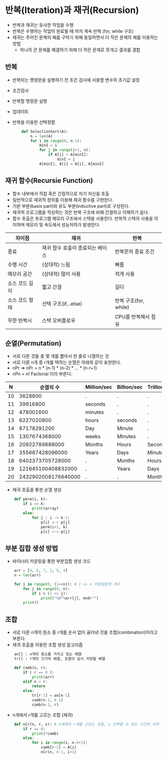 # 반복(Iteration)과 재귀(Recursion)

 - 반복과 재귀는 유사한 작업을 수행
 - 반복은 수행하는 작업이 완료될 때 까지 계속 반복 (for, while 구조)
 - 재귀는 주어진 문제의 해를 구하기 위해 동일하면서 더 작은 문제의 해를 이용하는 방법
   - 하나의 큰 문제를 해결하기 위해 더 작은 문제로 쪼개고 결과를 결합

## 반복

 - 반복되는 명령문을 실행하기 전 조건 검사에 사용할 변수의 초기값 설정
 - 조건검사
 - 반복할 명령문 실행
 - 업데이트
 - 반복을 이용한 선택정렬

    ```python
        def SelectionSort(A):
            n = len(A)
            for i in range(0, n-1):
                minI = i
                for j in range(i+1, n):
                    if A[j] < A[minI]:
                        minI = j
                A[minI], A[i] = A[i], A[minI]
    ```

## 재귀 함수(Recursie Function)

 - 함수 내부에서 직접 혹은 간접적으로 자기 자신을 호출
 - 일반적으로 재귀적 정의를 이용해 재귀 함수를 구현한다.
 - 기본 부분(basis part)와 유도 부분(inductive part)로 구성된다.
 - 재귀적 프로그램을 작성하는 것은 반복 구조에 비해 간결하고 이해하기 쉽다.
 - 함수 호출은 프로그램 메모리 구조에서 스택을 사용한다. 반복적 스택의 사용을 의미하며 메모리 및 속도에서 성능저하가 발생한다.


 차이점 | 재귀 | 반복
 ---------|----------|---------
 종료 | 재귀 함수 호출이 종료되는 베이스 | 반복문의 종료 조건
 수행 시간 | (상대적) 느림 | 빠름
 메모리 공간 | (상대적) 많이 사용 | 적게 사용
 소스 코드 길이 | 짧고 간결 | 길다
 소스 코드 형태 | 선택 구조(if...else) | 반복 구조(for, while)
 무한 반복시 | 스택 오버플로우 | CPU를 반복해서 점유

## 순열(Permutation)

 - 서로 다른 것들 중 몇 개를 뽑아서 한 줄로 나열하는 것
 - 서로 다룬 n개 중 r개를 택하는 순열은 아래와 같이 표현한다.
 - nPr => nPr = n * (n-1) * (n-2) * ... * (n-r+1)
 - nPn = n! Factorial 이라 부른다.


 N | 순열의 수 | Million/sec | Billion/sec | Trillion/sec 
---------|----------|---------|---------|---------
 10 | 3628800 | . | . | .
 11 | 39916800 | seconds | . | .
 12 | 478001600 | minutes | . | .
 13 | 6227020800 | hours | seconds | .
 14 | 87178291200 | Day | Minute | .
 15 | 1307674368000 | weeks | Minutes | .
 16 | 20922789888000 | Months | Hours | Seconds
 17 | 355687428096000 | Years | Days | Minutes
 18 | 6402373705728000 | . | Months | Hours
 19 | 121645100408832000 | . | Years | Days
 20 | 2432902008176640000 | . | . | Month

 - 재귀 호출을 통한 순열 생성
```python
    def perm(i, k):
        if i == k:
            print(array)
        else:
            for j : i -> k-1:
                p[i] <-> p[j]
                perm(i+1, k)
                p[i] <-> p[j]
```

## 부분 집합 생성 방법

 - 바이너리 카운팅을 통한 부분집합 생성 코드

```python
    arr = [3, 6, 7, 1, 5, 4]
    n = len(arr)

    for i in range(0, (1<<n)): # 1 << n 부분집합의 개수
        for j in range(0, n):
            if i & (1 << j):
                print("%d"%arr[j], end="")
        print()
```

## 조합

 - 서로 다른 n개의 원소 중 r개를 순서 없이 골라낸 것을 조합(combination)이라고 부른다.
 - 재귀 호출을 이용한 조합 생성 알고리즘

```python
    an[] : n개의 원소를 가지고 있는 배열
    tr[] : r개의 크기의 배열, 조합이 임시 저장될 배열

    def comb(n, r):
        if ( r == 0 ):
            print(arr)
        elif n < r:
            return
        else:
            tr[r-1] = an[n-1]
            comb(n-1, r-1)
            comb(n-1, r)
```

 - n개에서 r개를 고르는 조합 (재귀)

```python
    def nCr(n, r, s): # n개에서 r개를 고르는 조합, s 선택할 수 있는 구간의 시작
        if r == 0:
            print(*comb)
        else:
            for i in range(s, n-r+1):
                comb[r-1] = A[i]
                nCr(n, r-1, i+1)
```